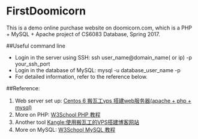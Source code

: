 # FirstDoomicorn
This is a demo online purchase website on doomicorn.com, which is a PHP + MySQL + Apache project of CS6083 Database, Spring 2017.

##Useful command line
- Login in the server using SSH: ssh user_name@domain_name( or ip) -p your_ssh_port
- Login in the database of MySQL: mysql -u database_user_name -p
- For detailed information, refer to the reference below.

##Reference:
1. Web server set up: [Centos 6 搬瓦工vps 搭建web服务器(apache + php + mysql)](https://www.cnblogs.com/mo-xue/p/5890501.html)
2. More on PHP: [W3School PHP 教程](http://www.w3school.com.cn/php/index.asp)
3. Another tool [Kangle:使用搬瓦工的VPS搭建博客网站](https://blog.phpgao.com/website_on_bandwagonhost.html)
4. More on MySQL: [W3School MySQL 教程](http://www.w3school.com.cn/sql/index.asp)
